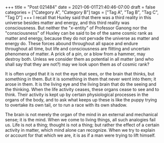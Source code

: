 +++
title = "Post 021484"
date = 2021-06-01T21:40:46-07:00
draft = false
categories = ["Category A", "Category B"]
tags = ["Tag A", "Tag B", "Tag C", "Tag D"]
+++
I recall that Huxley said that there was a third reality in this universe besides matter and energy, and this third reality was consciousness. But neither the "_x_-entity" of Professor Ganong nor the "consciousness" of Huxley can be said to be of the same cosmic rank as matter and energy, because they do not pervade the universe as matter and energy do. These forces abound throughout all space and endure throughout all time, but life and consciousness are flitting and uncertain phenomena of matter. A prick of a pin, or a blow from a hammer, may destroy both. Unless we consider them as potential in all matter (and who shall say that they are not?) may we look upon them as of cosmic rank?

It is often urged that it is not the eye that sees, or the brain that thinks, but something in them. But it is something in them that never went into them; it arose in them. It is the living eye and the living brain that do the seeing and the thinking. When the life activity ceases, these organs cease to see and to think. Their activity is kept up by certain physiological processes in the organs of the body, and to ask what keeps up these is like the puppy trying to overtake its own tail, or to run a race with its own shadow.

The brain is not merely the organ of the mind in an external and mechanical sense; it is the mind. When we come to living things, all such analogies fail us. Life is not a thing; thought is not a thing; but rather the effect of a certain activity in matter, which mind alone can recognize. When we try to explain or account for that which we are, it is as if a man were trying to lift himself.
